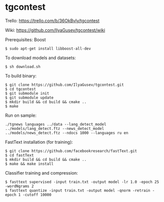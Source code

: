 # tgcontest

Trello: https://trello.com/b/36OkBvly/tgcontest

Wiki: https://github.com/IlyaGusev/tgcontest/wiki

Prerequisites: Boost
```
$ sudo apt-get install libboost-all-dev
```

To download models and datasets:
```
$ sh download.sh
```

To build binary:
```
$ git clone https://github.com/IlyaGusev/tgcontest.git
$ cd tgcontest
$ git submodule init
$ git submodule update
$ mkdir build && cd build && cmake ..
$ make
```

Run on sample:
```
./tgnews languages ../data --lang_detect_model ../models/lang_detect.ftz --news_detect_model ../models/news_detect.ftz --ndocs 1000 --languages ru en
```

FastText installation (for training):
```
$ git clone https://github.com/facebookresearch/fastText.git
$ cd fastText
$ mkdir build && cd build && cmake ..
$ make && make install
```

Classifier training and compression:
```
$ fasttext supervised -input train.txt -output model -lr 1.0 -epoch 25 -wordNgrams 2
$ fasttext quantize -input train.txt -output model -qnorm -retrain -epoch 1 -cutoff 10000
```
